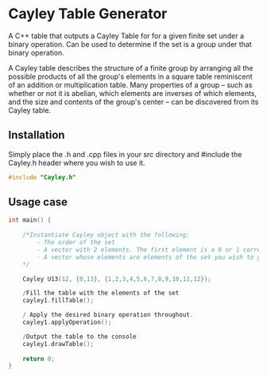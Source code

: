 # Cayley Table Generator
A C++ table that outputs a Cayley Table for for a given finite set under a binary operation. Can be used to determine if the set is a group under that binary operation.

A Cayley table describes the structure of a finite group by arranging all the possible products of all the group's elements in a square table reminiscent of an addition or multiplication table. Many properties of a group – such as whether or not it is abelian, which elements are inverses of which elements, and the size and contents of the group's center – can be discovered from its Cayley table.

## Installation

Simply place the .h and .cpp files in your src directory and #include the Cayley.h header where you wish to use it.

```c++
#include "Cayley.h"
```

## Usage case

```c++
int main() {
    
    /*Instantiate Cayley object with the following:
        - The order of the set
        - A vector with 2 elements. The first element is a 0 or 1 corresponding to multiplication mod n and addition mod n respectively. The second is the modulus
        - A vector whose elements are elements of the set you wish to generate a cayley table for. 
    */

	Cayley U13(12, {0,13}, {1,2,3,4,5,6,7,8,9,10,11,12});

    /Fill the table with the elements of the set
	cayley1.fillTable();

    / Apply the desired binary operation throughout.
	cayley1.applyOperation();

    /Output the table to the console
	cayley1.drawTable();
	
	return 0;
}
```
